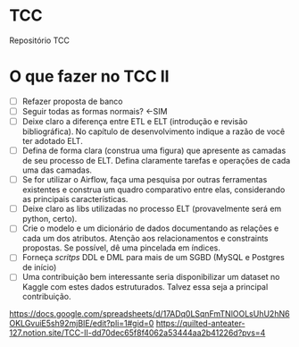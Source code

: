# TCC
Repositório TCC

# O que fazer no TCC II

- [ ]  Refazer proposta de banco
- [ ]  Seguir todas as formas normais? ←SIM
- [ ]  Deixe claro a diferença entre ETL e ELT (introdução e revisão bibliográfica). No capítulo de desenvolvimento indique a razão de você ter adotado ELT.
- [ ]  Defina de forma clara (construa uma figura) que apresente as camadas de seu processo de ELT. Defina claramente tarefas e operações de cada uma das camadas.
- [ ]  Se for utilizar o Airflow, faça uma pesquisa por outras ferramentas existentes e construa um quadro comparativo entre elas, considerando as principais características.
- [ ]  Deixe claro as libs utilizadas no processo ELT (provavelmente será em python, certo).
- [ ]  Crie o modelo e um dicionário de dados documentando as relações e cada um dos atributos. Atenção aos relacionamentos e constraints propostas. Se possível, dê uma pincelada em índices.
- [ ]  Forneça *scritps* DDL e DML para mais de um SGBD (MySQL e Postgres de início)
- [ ]  Uma contribuição bem interessante seria disponibilizar um dataset no Kaggle com estes dados estruturados. Talvez essa seja a principal contribuição.

https://docs.google.com/spreadsheets/d/17ADq0LSqnFmTNlOOLsUhU2hN6OKLGvuiE5sh92mjBIE/edit?pli=1#gid=0
https://quilted-anteater-127.notion.site/TCC-II-dd70dec65f8f4062a53444aa2b41226d?pvs=4
